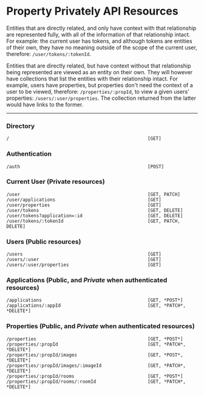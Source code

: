 # Property Privately API Resources

Entities that are directly related, and only have context with that relationship are represented fully, with all of the information of that relationship intact. For example: the current user has tokens, and although tokens are entities of their own, they have no meaning outside of the scope of the current user, therefore: `/user/tokens/:tokenId`.

Entities that are directly related, but have context without that relationship being represented are viewed as an entity on their own. They will however have collections that list the entities with their relationship intact. For example, users have properties, but properties don't need the context of a user to be viewed, therefore: `/properties/:propId`, to view a given users' properties: `/users/:user/properties`. The collection returned from the latter would have links to the former.

---

### Directory

```
/                                                   [GET]
```

### Authentication

```
/auth                                               [POST]
```

### Current User (Private resources)

```
/user                                               [GET, PATCH]
/user/applications                                  [GET]
/user/properties                                    [GET]
/user/tokens                                        [GET, DELETE]
/user/tokens?application=:id                        [GET, DELETE]
/user/tokens/:tokenId                               [GET, PATCH, DELETE]
```

### Users (Public resources)

```
/users                                              [GET]
/users/:user                                        [GET]
/users/:user/properties                             [GET]
```

### Applications (Public, and *Private* when authenticated resources)

```
/applications                                       [GET, *POST*]
/applications/:appId                                [GET, *PATCH*, *DELETE*]
```

### Properties (Public, and *Private* when authenticated resources)

```
/properties                                         [GET, *POST*]
/properties/:propId                                 [GET, *PATCH*, *DELETE*]
/properties/:propId/images                          [GET, *POST*, *DELETE*]
/properties/:propId/images/:imageId                 [GET, *PATCH*, *DELETE*]
/properties/:propId/rooms                           [GET, *POST*]
/properties/:propId/rooms/:roomId                   [GET, *PATCH*, *DELETE*]
```
